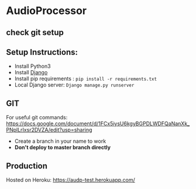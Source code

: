 # AudioProcessor
## check git setup
## Setup Instructions:

 - Install Python3
 - Install [Django](https://docs.djangoproject.com/en/3.0/intro/install/)
- Install pip requirements : `pip install -r requirements.txt`
- Local Django server: `Django manage.py runserver` 

## GIT

For useful git commands:
https://docs.google.com/document/d/1FCx5iysU6kgyBGPDLWDFQaNanXk_PNplLrIxsr2DVZA/edit?usp=sharing

 - Create a branch in your name to work
 - **Don't deploy to master branch directly**

## Production
Hosted on Heroku:  https://audp-test.herokuapp.com/
